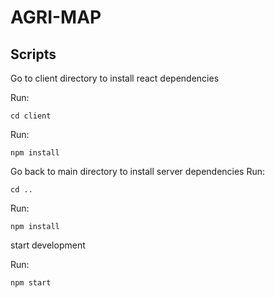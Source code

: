 # AGRI-MAP

## Scripts

Go to client directory to install react dependencies

Run:
```
cd client
```

Run:
```
npm install
```
Go back to main directory to install server dependencies
Run:
```
cd ..
```
Run:
```
npm install
```

start development

Run:
```
npm start
```